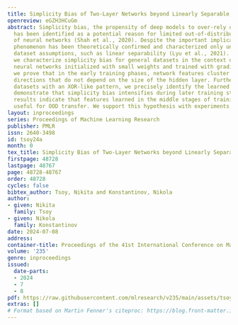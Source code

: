 ```yaml
---
title: Simplicity Bias of Two-Layer Networks beyond Linearly Separable Data
openreview: eGZH3HCuGm
abstract: Simplicity bias, the propensity of deep models to over-rely on simple features,
  has been identified as a potential reason for limited out-of-distribution generalization
  of neural networks (Shah et al., 2020). Despite the important implications, this
  phenomenon has been theoretically confirmed and characterized only under strong
  dataset assumptions, such as linear separability (Lyu et al., 2021). In this work,
  we characterize simplicity bias for general datasets in the context of two-layer
  neural networks initialized with small weights and trained with gradient flow. Specifically,
  we prove that in the early training phases, network features cluster around a few
  directions that do not depend on the size of the hidden layer. Furthermore, for
  datasets with an XOR-like pattern, we precisely identify the learned features and
  demonstrate that simplicity bias intensifies during later training stages. These
  results indicate that features learned in the middle stages of training may be more
  useful for OOD transfer. We support this hypothesis with experiments on image data.
layout: inproceedings
series: Proceedings of Machine Learning Research
publisher: PMLR
issn: 2640-3498
id: tsoy24a
month: 0
tex_title: Simplicity Bias of Two-Layer Networks beyond Linearly Separable Data
firstpage: 48728
lastpage: 48767
page: 48728-48767
order: 48728
cycles: false
bibtex_author: Tsoy, Nikita and Konstantinov, Nikola
author:
- given: Nikita
  family: Tsoy
- given: Nikola
  family: Konstantinov
date: 2024-07-08
address:
container-title: Proceedings of the 41st International Conference on Machine Learning
volume: '235'
genre: inproceedings
issued:
  date-parts:
  - 2024
  - 7
  - 8
pdf: https://raw.githubusercontent.com/mlresearch/v235/main/assets/tsoy24a/tsoy24a.pdf
extras: []
# Format based on Martin Fenner's citeproc: https://blog.front-matter.io/posts/citeproc-yaml-for-bibliographies/
---
```

